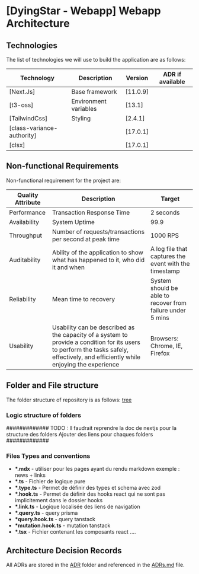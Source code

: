 # [DyingStar - Webapp] Webapp Architecture

## Technologies

The list of technologies we will use to build the application are as follows:

| Technology                 | Description           | Version  | ADR if available |
| -------------------------- | --------------------- | -------- | ---------------- |
| [Next.Js]                  | Base framework        | [11.0.9] |                  |
| [t3-oss]                   | Environment variables | [13.1]   |                  |
| [TailwindCss]              | Styling               | [2.4.1]  |                  |
| [class-variance-authority] |                       | [17.0.1] |                  |
| [clsx]                     |                       | [17.0.1] |                  |

## Non-functional Requirements

Non-functional requirement for the project are:

| Quality Attribute | Description                                                                                                                                                                         | Target                                                     |
| ----------------- | ----------------------------------------------------------------------------------------------------------------------------------------------------------------------------------- | ---------------------------------------------------------- |
| Performance       | Transaction Response Time                                                                                                                                                           | 2 seconds                                                  |
| Availability      | System Uptime                                                                                                                                                                       | 99.9                                                       |
| Throughput        | Number of requests/transactions per second at peak time                                                                                                                             | 1000 RPS                                                   |
| Auditability      | Ability of the application to show what has happened to it, who did it and when                                                                                                     | A log file that captures the event with the timestamp      |
| Reliability       | Mean time to recovery                                                                                                                                                               | System should be able to recover from failure under 5 mins |
| Usability         | Usability can be described as the capacity of a system to provide a condition for its users to perform the tasks safely, effectively, and efficiently while enjoying the experience | Browsers: Chrome, IE, Firefox                              |

## Folder and File structure

The folder structure of repository is as follows: [tree](./projectTreeFolder.md)

### Logic structure of folders

#############
TODO :
Il faudrait reprendre la doc de nextjs pour la structure des folders
Ajouter des liens pour chaques folders
#############

### Files Types and conventions

- **\*.mdx** - utiliser pour les pages ayant du rendu markdown exemple : news + links
- **\*.ts** - Fichier de logique pure
- **\*.type.ts** - Permet de définir des types et schema avec zod
- **\*.hook.ts** - Permet de définir des hooks react qui ne sont pas implicitement dans le dossier hooks
- **\*.link.ts** - Logique localisée des liens de navigation
- **\*.query.ts** - query prisma
- **\*query.hook.ts** - query tanstack
- **\*mutation.hook.ts** - mutation tanstack
- **\*.tsx** - Fichier contenant les composants react
  ....

## Architecture Decision Records

All ADRs are stored in the [ADR](./ADR) folder and referenced in the [ADRs.md](./ADRs.md) file.
